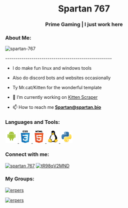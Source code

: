 <h1 align="center">Spartan 767</h1>
<h3 align="center">Prime Gaming | I just work here</h3>

<h3>About Me:</h3>
<p align="left"> <img src="https://komarev.com/ghpvc/?username=spartan-767&label=Profile%20views&color=0e75b6&style=flat" alt="spartan-767" /> </p>
-----------------------------------------------------

- I do make fun linux and windows tools

- Also do discord bots and websites occasionally 

- Ty Mr.cat/Kitten for the wonderful template



- 🔭 I’m currently working on [Kitten Scraper](https://github.com/Spartan-767/Kitten-Scrapper)
- 📫 How to reach me **Spartan@spartan.bio**



<h3 align="left">Languages and Tools:</h3>
<p align="left"> <a href="https://developer.android.com" target="_blank" rel="noreferrer"> <img src="https://raw.githubusercontent.com/devicons/devicon/master/icons/android/android-original-wordmark.svg" alt="android" width="40" height="40"/> </a> <a href="https://www.w3schools.com/css/" target="_blank" rel="noreferrer"> <img src="https://raw.githubusercontent.com/devicons/devicon/master/icons/css3/css3-original-wordmark.svg" alt="css3" width="40" height="40"/> </a> <a href="https://www.w3.org/html/" target="_blank" rel="noreferrer"> <img src="https://raw.githubusercontent.com/devicons/devicon/master/icons/html5/html5-original-wordmark.svg" alt="html5" width="40" height="40"/> </a> <a href="https://www.linux.org/" target="_blank" rel="noreferrer"> <img src="https://raw.githubusercontent.com/devicons/devicon/master/icons/linux/linux-original.svg" alt="linux" width="40" height="40"/> </a> <a href="https://www.python.org" target="_blank" rel="noreferrer"> <img src="https://raw.githubusercontent.com/devicons/devicon/master/icons/python/python-original.svg" alt="python" width="40" height="40"/> </a> </p>

<h3 align="left">Connect with me:</h3>
<p align="left">
<a href="https://www.youtube.com/c/spartan 767" target="blank"><img align="center" src="https://raw.githubusercontent.com/rahuldkjain/github-profile-readme-generator/master/src/images/icons/Social/youtube.svg" alt="spartan 767" height="30" width="40" /></a>
<a href="https://discord.gg/tR98qV2MND" target="blank"><img align="center" src="https://raw.githubusercontent.com/rahuldkjain/github-profile-readme-generator/master/src/images/icons/Social/discord.svg" alt="tR98qV2MND" height="30" width="40" /></a>
</p>

<h3 align="left">My Groups:</h3>
<p align="left">
<a href="https://discord.gg/erpers" target="blank"><img align="center" src="https://raw.githubusercontent.com/rahuldkjain/github-profile-readme-generator/master/src/images/icons/Social/discord.svg" alt="erpers" height="30" width="40" /></a>
</p>
<p align="left">
<a href="https://kitteninc.cc" target="blank"><img align="center" src="[https://raw.githubusercontent.com/rahuldkjain/github-profile-readme-generator/master/src/images/icons/Social/web.svg](https://lh5.googleusercontent.com/proxy/mIaq9nVLUzhlqiRDxH52Nsw_kD21AFKe3E-9zLHazuo2ioJDjT0ZM7Vju7LoCWlR2WP3_XJ3pxeBIPWxGxDBtOUzzGvI8yGJE2ejaj6qVGUrikSCK5M2p4RkAS0=w1200-h630-p-k-no-nu)" alt="erpers" height="30" width="40" /></a>
</p>

